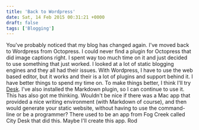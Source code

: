 ```yaml
---
title: 'Back to Wordpress'
date: Sat, 14 Feb 2015 00:31:21 +0000
draft: false
tags: ['Blogging']
---
```


You've probably noticed that my blog has changed again. I've moved back to Wordpress from Octopress. I could never find a plugin for Octopress that did image captions right. I spent way too much time on it and just decided to use something that just worked. I looked at a lot of static blogging engines and they all had their issues. With Wordpress, I have to use the web based editor, but it works and their is a lot of plugins and support behind it. I have better things to spend my time on. To make things better, I think I'll try [Desk](http://desk.pm). I've also installed the Markdown plugin, so I can continue to use it. This has also got me thinking. Wouldn't be nice if there was a Mac app that provided a nice writing environment (with Markdown of course), and then would generate your static website, without having to use the command-line or be a programmer? There used to be an app from Fog Creek called City Desk that did this. Maybe I'll create this app. Rod
